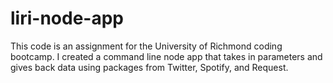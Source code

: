 # liri-node-app

This code is an assignment for the University of Richmond coding bootcamp. I created a command line node app that takes in parameters and gives back data using packages from Twitter, Spotify, and Request.
